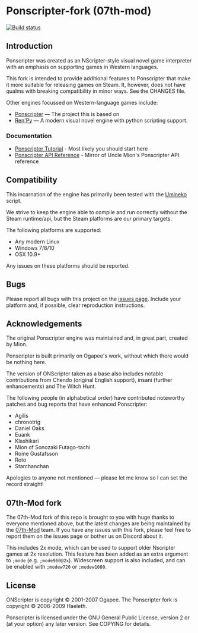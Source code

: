 # Ponscripter-fork (07th-mod)

[![Build status](https://github.com/07th-mod/ponscripter-fork/workflows/Build/badge.svg)](../../actions)

## Introduction

Ponscripter was created as an NScripter-style visual novel game interpreter with an emphasis
on supporting games in Western languages.

This fork is intended to provide additional features to Ponscripter that make it more suitable for releasing
games on Steam. It, however, does not have qualms with breaking compatibility in minor ways. See the CHANGES file.

Other engines focussed on Western-language games include:

* [Ponscripter](http://web.archive.org/web/20180812034417/http://unclemion.com/onscripter/) &mdash; The project this is based on
* [Ren'Py](http://www.renpy.org/) &mdash; A modern visual novel engine with python scripting support.

### Documentation

* [Ponscripter Tutorial](https://07th-mod.github.io/ponscripter-fork) - Most likely you should start here
* [Ponscripter API Reference](https://07th-mod.github.io/ponscripter-fork/api/) - Mirror of Uncle Mion's Ponscripter API reference

## Compatibility

This incarnation of the engine has primarily been tested with the [Umineko](https://store.steampowered.com/app/406550/) script.

We strive to keep the engine able to compile and run correctly without the Steam runtime/api, but
the Steam platforms are our primary targets.

The following platforms are supported:

* Any modern Linux
* Windows 7/8/10
* OSX 10.9+

Any issues on these platforms should be reported.

## Bugs

Please report all bugs with this project on the [issues page](../../issues). Include your platform and, if possible, clear reproduction instructions.


## Acknowledgements

The original Ponscripter engine was maintained and, in great part, created by Mion.

Ponscripter is built primarily on Ogapee's work, without which there
would be nothing here.

The version of ONScripter taken as a base also includes notable
contributions from Chendo (original English support), insani
(further enhancements) and The Witch Hunt.

The following people (in alphabetical order) have contributed 
noteworthy patches and bug reports that have enhanced Ponscripter:

* Agilis
* chronotrig
* Daniel Oaks
* Euank
* Klashikari
* Mion of Sonozaki Futago-tachi
* Roine Gustafsson
* Roto
* Starchanchan

Apologies to anyone not mentioned &mdash; please let me know so I can set the
record straight!

## 07th-Mod fork

The 07th-Mod fork of this repo is brought to you with huge thanks to everyone mentioned above, but the latest changes are being maintained by the [07th-Mod](https://07th-mod.com) team. If you have any issues with this fork, please feel free to report them on the issues page or bother us on Discord about it.

This includes 2x mode, which can be used to support older Nscripter games at 2x resolution. This feature has been added as an extra argument to `;mode` (e.g. `;mode960@2x`). Widescreen support is also included, and can be enabled with `;modew720` or `;modew1080`.


## License

ONScripter is copyright © 2001-2007 Ogapee.  The Ponscripter fork is
copyright © 2006-2009 Haeleth.

Ponscripter is licensed under the GNU General Public License, version
2 or (at your option) any later version.  See COPYING for details.  
